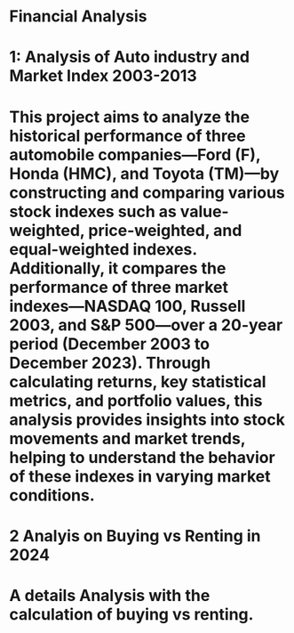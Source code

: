 # Financial Analysis

# 1: Analysis of Auto industry and Market Index 2003-2013
# This project aims to analyze the historical performance of three automobile companies—Ford (F), Honda (HMC), and Toyota (TM)—by constructing and comparing various stock indexes such as value-weighted, price-weighted, and equal-weighted indexes. Additionally, it compares the performance of three market indexes—NASDAQ 100, Russell 2003, and S&P 500—over a 20-year period (December 2003 to December 2023). Through calculating returns, key statistical metrics, and portfolio values, this analysis provides insights into stock movements and market trends, helping to understand the behavior of these indexes in varying market conditions.

# 2 Analyis on Buying vs Renting in 2024

# A details Analysis with the calculation of buying vs renting.




